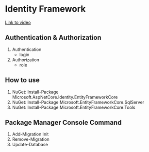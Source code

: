 # Identity Framework

[Link to video](https://www.bilibili.com/video/BV1pK41137He/?p=144&spm_id_from=pageDriver&vd_source=0db8da3630570b65a3001fb44134ff14)

## Authentication & Authorization


1. Authentication
   - login
2. Autho**r**ization
   - role
  
## How to use
1. NuGet: Install-Package Microsoft.AspNetCore.Identity.EntityFrameworkCore
2. NuGet: Install-Package Microsoft.EntityFrameworkCore.SqlServer
3. NuGet: Install-Package Microsoft.EntityFrameworkCore.Tools

## Package Manager Console Command
1. Add-Migration Init
2. Remove-Migration
3. Update-Database

